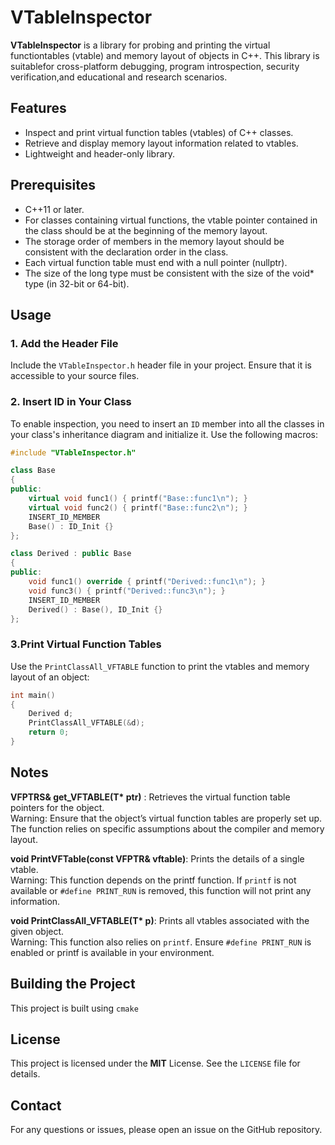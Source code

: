 # VTableInspector

**VTableInspector** is a library for probing and printing the virtual functiontables (vtable) and memory layout of objects in C++. 
This library is suitablefor cross-platform debugging, program introspection, security verification,and educational and research scenarios.
## Features

- Inspect and print virtual function tables (vtables) of C++ classes.
- Retrieve and display memory layout information related to vtables.
- Lightweight and header-only library.

## Prerequisites

- C++11 or later.
- For classes containing virtual functions, the vtable pointer contained
    in the class should be at the beginning of the memory layout.
- The storage order of members in the memory layout should be consistent
    with the declaration order in the class.
- Each virtual function table must end with a null pointer (nullptr).
- The size of the long type must be consistent with the size of the void*
    type (in 32-bit or 64-bit).
## Usage

### 1. Add the Header File

Include the `VTableInspector.h` header file in your project. Ensure that it is accessible to your source files.

### 2. Insert ID in Your Class

To enable inspection, you need to insert an `ID` member into all the classes in your class's inheritance diagram and initialize it. Use the following macros:

```cpp
#include "VTableInspector.h"

class Base
{
public:
    virtual void func1() { printf("Base::func1\n"); }
    virtual void func2() { printf("Base::func2\n"); }
    INSERT_ID_MEMBER
    Base() : ID_Init {}
};

class Derived : public Base
{
public:
    void func1() override { printf("Derived::func1\n"); }
    void func3() { printf("Derived::func3\n"); }
    INSERT_ID_MEMBER
    Derived() : Base(), ID_Init {}
};
```

### 3.Print Virtual Function Tables
Use the `PrintClassAll_VFTABLE` function to print the vtables and memory layout of an object:

```cpp
int main()
{
    Derived d;
    PrintClassAll_VFTABLE(&d);
    return 0;
}

```

## Notes
**VFPTRS& get_VFTABLE(T\* ptr)** : Retrieves the virtual function table pointers for the object.  
Warning: Ensure that the object’s virtual function tables are properly set up. The function relies on specific assumptions about the compiler and memory layout.  

**void PrintVFTable(const VFPTR& vftable)**: Prints the details of a single vtable.  
Warning: This function depends on the printf function. If `printf` is not available or `#define PRINT_RUN` is removed, this function will not print any information.  

**void PrintClassAll_VFTABLE(T\* p)**: Prints all vtables associated with the given object.  
Warning: This function also relies on `printf`. Ensure `#define PRINT_RUN` is enabled or printf is available in your environment.  

## Building the Project
This project is built using `cmake`

## License
This project is licensed under the **MIT** License. See the `LICENSE` file for details.

## Contact
For any questions or issues, please open an issue on the GitHub repository.
